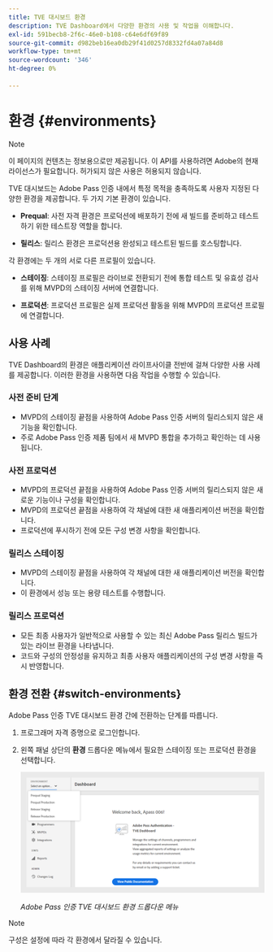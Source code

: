 ```yaml
---
title: TVE 대시보드 환경
description: TVE Dashboard에서 다양한 환경의 사용 및 작업을 이해합니다.
exl-id: 591becb8-2f6c-46e0-b108-c64e6df69f89
source-git-commit: d982beb16ea0db29f41d0257d8332fd4a07a84d8
workflow-type: tm+mt
source-wordcount: '346'
ht-degree: 0%

---
```


# 환경 {#environments}

>[!NOTE]
>
>이 페이지의 컨텐츠는 정보용으로만 제공됩니다. 이 API를 사용하려면 Adobe의 현재 라이선스가 필요합니다. 허가되지 않은 사용은 허용되지 않습니다.

TVE 대시보드는 Adobe Pass 인증 내에서 특정 목적을 충족하도록 사용자 지정된 다양한 환경을 제공합니다. 두 가지 기본 환경이 있습니다.

* **Prequal**: 사전 자격 환경은 프로덕션에 배포하기 전에 새 빌드를 준비하고 테스트하기 위한 테스트장 역할을 합니다.

* **릴리스**: 릴리스 환경은 프로덕션용 완성되고 테스트된 빌드를 호스팅합니다.

각 환경에는 두 개의 서로 다른 프로필이 있습니다.

* **스테이징**: 스테이징 프로필은 라이브로 전환되기 전에 통합 테스트 및 유효성 검사를 위해 MVPD의 스테이징 서버에 연결합니다.

* **프로덕션**: 프로덕션 프로필은 실제 프로덕션 활동을 위해 MVPD의 프로덕션 프로필에 연결합니다.

## 사용 사례

TVE Dashboard의 환경은 애플리케이션 라이프사이클 전반에 걸쳐 다양한 사용 사례를 제공합니다. 이러한 환경을 사용하면 다음 작업을 수행할 수 있습니다.

### 사전 준비 단계

* MVPD의 스테이징 끝점을 사용하여 Adobe Pass 인증 서버의 릴리스되지 않은 새 기능을 확인합니다.
* 주로 Adobe Pass 인증 제품 팀에서 새 MVPD 통합을 추가하고 확인하는 데 사용됩니다.

### 사전 프로덕션

* MVPD의 프로덕션 끝점을 사용하여 Adobe Pass 인증 서버의 릴리스되지 않은 새로운 기능이나 구성을 확인합니다.
* MVPD의 프로덕션 끝점을 사용하여 각 채널에 대한 새 애플리케이션 버전을 확인합니다.
* 프로덕션에 푸시하기 전에 모든 구성 변경 사항을 확인합니다.

### 릴리스 스테이징

* MVPD의 스테이징 끝점을 사용하여 각 채널에 대한 새 애플리케이션 버전을 확인합니다.
* 이 환경에서 성능 또는 용량 테스트를 수행합니다.

### 릴리스 프로덕션

* 모든 최종 사용자가 일반적으로 사용할 수 있는 최신 Adobe Pass 릴리스 빌드가 있는 라이브 환경을 나타냅니다.
* 코드와 구성의 안정성을 유지하고 최종 사용자 애플리케이션의 구성 변경 사항을 즉시 반영합니다.

## 환경 전환 {#switch-environments}

Adobe Pass 인증 TVE 대시보드 환경 간에 전환하는 단계를 따릅니다.

1. 프로그래머 자격 증명으로 로그인합니다.

1. 왼쪽 패널 상단의 **환경** 드롭다운 메뉴에서 필요한 스테이징 또는 프로덕션 환경을 선택합니다.

   ![TVE 대시보드 환경 드롭다운](../assets/tve-dashboard/new-tve-dashboard/dashboard/dashboard-environment-menu.png)

   *Adobe Pass 인증 TVE 대시보드 환경 드롭다운 메뉴*

>[!NOTE]
>
> 구성은 설정에 따라 각 환경에서 달라질 수 있습니다.
